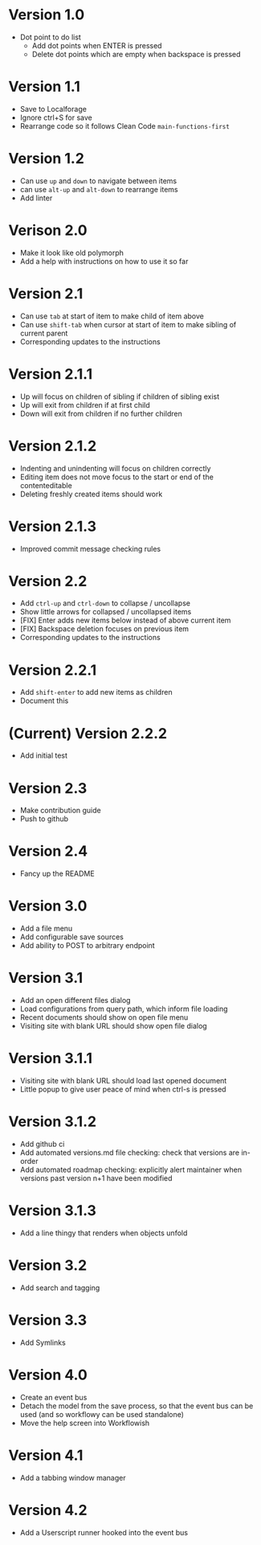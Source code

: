 # Version 1.0
- Dot point to do list
    - Add dot points when ENTER is pressed
    - Delete dot points which are empty when backspace is pressed

# Version 1.1
- Save to Localforage
- Ignore ctrl+S for save
- Rearrange code so it follows Clean Code `main-functions-first`

# Version 1.2
- Can use `up` and `down` to navigate between items
- can use `alt-up` and `alt-down` to rearrange items
- Add linter

# Verison 2.0
- Make it look like old polymorph
- Add a help with instructions on how to use it so far

# Version 2.1
- Can use `tab` at start of item to make child of item above
- Can use `shift-tab` when cursor at start of item to make sibling of current parent
- Corresponding updates to the instructions

# Version 2.1.1
- Up will focus on children of sibling if children of sibling exist
- Up will exit from children if at first child
- Down will exit from children if no further children

# Version 2.1.2
- Indenting and unindenting will focus on children correctly
- Editing item does not move focus to the start or end of the contenteditable
- Deleting freshly created items should work

# Version 2.1.3
- Improved commit message checking rules

# Version 2.2
- Add `ctrl-up` and `ctrl-down` to collapse / uncollapse
- Show little arrows for collapsed / uncollapsed items
- [FIX] Enter adds new items below instead of above current item
- [FIX] Backspace deletion focuses on previous item
- Corresponding updates to the instructions

# Version 2.2.1
- Add `shift-enter` to add new items as children
- Document this

# (Current) Version 2.2.2
- Add initial test

# Version 2.3
- Make contribution guide
- Push to github

# Version 2.4
- Fancy up the README

# Version 3.0
- Add a file menu
- Add configurable save sources
- Add ability to POST to arbitrary endpoint

# Version 3.1
- Add an open different files dialog
- Load configurations from query path, which inform file loading
- Recent documents should show on open file menu
- Visiting site with blank URL should show open file dialog

# Version 3.1.1
- Visiting site with blank URL should load last opened document
- Little popup to give user peace of mind when ctrl-s is pressed

# Version 3.1.2
- Add github ci
- Add automated versions.md file checking: check that versions are in-order
- Add automated roadmap checking: explicitly alert maintainer when versions past version n+1 have been modified

# Version 3.1.3
- Add a line thingy that renders when objects unfold

# Version 3.2
- Add search and tagging

# Version 3.3
- Add Symlinks

# Version 4.0
- Create an event bus
- Detach the model from the save process, so that the event bus can be used (and so workflowy can be used standalone)
- Move the help screen into Workflowish

# Version 4.1 
- Add a tabbing window manager

# Version 4.2
- Add a Userscript runner hooked into the event bus

